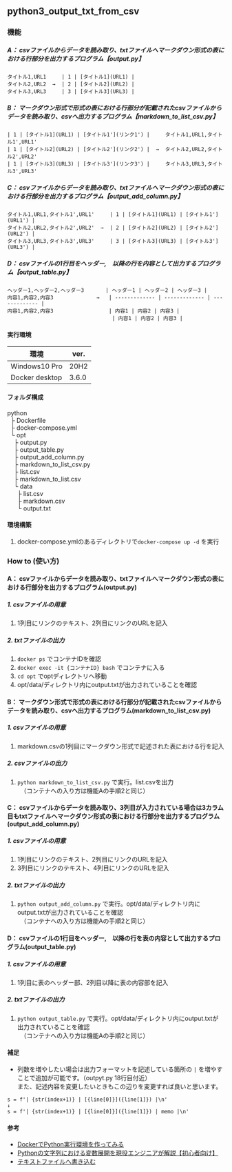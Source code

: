 ## python3_output_txt_from_csv
### 機能
##### A： csvファイルからデータを読み取り、txtファイルへマークダウン形式の表における行部分を出力するプログラム【output.py】
```
タイトル1,URL1     | 1 | [タイトル1](URL1) |
タイトル2,URL2  →  | 2 | [タイトル2](URL2) |
タイトル3,URL3     | 3 | [タイトル3](URL3) |
```

##### B： マークダウン形式で形式の表における行部分が記載されたcsvファイルからデータを読み取り、csvへ出力するプログラム【markdown_to_list_csv.py】
```
| 1 | [タイトル1](URL1) | [タイトル1'](リンク1') |     タイトル1,URL1,タイトル1',URL1'
| 1 | [タイトル2](URL2) | [タイトル2'](リンク2') |  →  タイトル2,URL2,タイトル2',URL2'
| 1 | [タイトル3](URL3) | [タイトル3'](リンク3') |     タイトル3,URL3,タイトル3',URL3'
```

##### C： csvファイルからデータを読み取り、txtファイルへマークダウン形式の表における行部分を出力するプログラム【output_add_column.py】
```
タイトル1,URL1,タイトル1',URL1'     | 1 | [タイトル1](URL1) | [タイトル1'](URL1') |
タイトル2,URL2,タイトル2',URL2'  →  | 2 | [タイトル2](URL2) | [タイトル2'](URL2') |
タイトル3,URL3,タイトル3',URL3'     | 3 | [タイトル3](URL3) | [タイトル3'](URL3') |
```

##### D： csvファイルの1行目をヘッダー,　以降の行を内容として出力するプログラム【output_table.py】
```
ヘッダー1,ヘッダー2,ヘッダー3       | ヘッダー1 | ヘッダー2 | ヘッダー3 |
内容1,内容2,内容3              →   | ------------- | ------------- | ------------- |
内容1,内容2,内容3                  | 内容1 | 内容2 | 内容3 |
                                  | 内容1 | 内容2 | 内容3 |
```

#### 実行環境
| 環境 | ver. |
| ------------- | ------------- |
| Windows10 Pro | 20H2 |
| Docker desktop | 3.6.0 |

#### フォルダ構成
python  
&nbsp;&nbsp;├ Dockerfile  
&nbsp;&nbsp;├ docker-compose.yml  
&nbsp;&nbsp;└ opt  
&nbsp;&nbsp;&nbsp;&nbsp;├ output.py  
&nbsp;&nbsp;&nbsp;&nbsp;├ output_table.py  
&nbsp;&nbsp;&nbsp;&nbsp;├ output_add_column.py  
&nbsp;&nbsp;&nbsp;&nbsp;├ markdown_to_list_csv.py  
&nbsp;&nbsp;&nbsp;&nbsp;├ list.csv  
&nbsp;&nbsp;&nbsp;&nbsp;├ markdown_to_list.csv  
&nbsp;&nbsp;&nbsp;&nbsp;└ data  
&nbsp;&nbsp;&nbsp;&nbsp;&nbsp;&nbsp;├ list.csv  
&nbsp;&nbsp;&nbsp;&nbsp;&nbsp;&nbsp;├ markdown.csv  
&nbsp;&nbsp;&nbsp;&nbsp;&nbsp;&nbsp;└ output.txt  

#### 環境構築
1. docker-compose.ymlのあるディレクトリで`docker-compose up -d` を実行

### How to (使い方)
#### A： csvファイルからデータを読み取り、txtファイルへマークダウン形式の表における行部分を出力するプログラム(output.py)
##### 1. csvファイルの用意
1. 1列目にリンクのテキスト、2列目にリンクのURLを記入

##### 2. txtファイルの出力
1. `docker ps` でコンテナIDを確認
1. `docker exec -it {コンテナID} bash` でコンテナに入る
1. `cd opt` でoptディレクトリへ移動
1. opt/data/ディレクトリ内にoutput.txtが出力されていることを確認

#### B： マークダウン形式で形式の表における行部分が記載されたcsvファイルからデータを読み取り、csvへ出力するプログラム(markdown_to_list_csv.py)
##### 1. csvファイルの用意
1. markdown.csvの1列目にマークダウン形式で記述された表における行を記入

##### 2. csvファイルの出力
1. `python markdown_to_list_csv.py` で実行。list.csvを出力  
　（コンテナへの入り方は機能Aの手順2と同じ）

#### C： csvファイルからデータを読み取り、3列目が入力されている場合は3カラム目もtxtファイルへマークダウン形式の表における行部分を出力するプログラム(output_add_column.py)

##### 1. csvファイルの用意
1. 1列目にリンクのテキスト、2列目にリンクのURLを記入
1. 3列目にリンクのテキスト、4列目にリンクのURLを記入

##### 2. txtファイルの出力
1. `python output_add_column.py` で実行。opt/data/ディレクトリ内にoutput.txtが出力されていることを確認  
　（コンテナへの入り方は機能Aの手順2と同じ）
 
#### D： csvファイルの1行目をヘッダー,　以降の行を表の内容として出力するプログラム(output_table.py)

##### 1. csvファイルの用意
1. 1列目に表のヘッダー部、2列目以降に表の内容部を記入

##### 2. txtファイルの出力
1. `python output_table.py` で実行。opt/data/ディレクトリ内にoutput.txtが出力されていることを確認  
　（コンテナへの入り方は機能Aの手順2と同じ）

#### 補足
- 列数を増やしたい場合は出力フォーマットを記述している箇所の `|` を増やすことで追加が可能です。（outpyt.py 18行目付近）  
また、記述内容を変更したいときもこの辺りを変更すれば良いと思います。

```
s = f'| {str(index+1)} | [{line[0]}]({line[1]}) |\n'
↓
s = f'| {str(index+1)} | [{line[0]}]({line[1]}) | memo |\n'
```

#### 参考
- [DockerでPython実行環境を作ってみる](https://qiita.com/jhorikawa_err/items/fb9c03c0982c29c5b6d5)
- [Pythonの文字列における変数展開を現役エンジニアが解説【初心者向け】](https://techacademy.jp/magazine/22721)
- [テキストファイルへ書き込む](https://www.javadrive.jp/python/file/index3.html)
